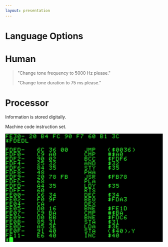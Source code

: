 ```yaml
---
layout: presentation
---
```


# [](#header-1) Language Options

# [](#header-2) Human

> "Change tone frequency to 5000 Hz please."
>
> "Change tone duration to 75 ms please."

# [](#header-2) Processor

Information is stored digitally.

Machine code instruction set.

[![](assets/img/machine-code.png)](language-software)
